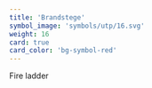 ```yaml
---
title: 'Brandstege'
symbol_image: 'symbols/utp/16.svg'
weight: 16
card: true
card_color: 'bg-symbol-red'
---
```


Fire ladder